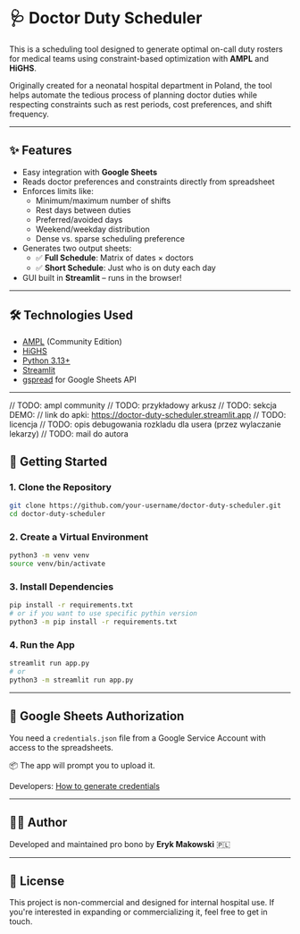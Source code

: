 # 🩺 Doctor Duty Scheduler

This is a scheduling tool designed to generate optimal on-call duty rosters for medical teams using constraint-based optimization with **AMPL** and **HiGHS**.

Originally created for a neonatal hospital department in Poland, the tool helps automate the tedious process of planning doctor duties while respecting constraints such as rest periods, cost preferences, and shift frequency.

---

## ✨ Features

- Easy integration with **Google Sheets**
- Reads doctor preferences and constraints directly from spreadsheet
- Enforces limits like:
  - Minimum/maximum number of shifts
  - Rest days between duties
  - Preferred/avoided days
  - Weekend/weekday distribution
  - Dense vs. sparse scheduling preference
- Generates two output sheets:
  - ✅ **Full Schedule**: Matrix of dates × doctors
  - ✅ **Short Schedule**: Just who is on duty each day
- GUI built in **Streamlit** – runs in the browser!

---

## 🛠️ Technologies Used

- [AMPL](https://ampl.com/) (Community Edition)
- [HiGHS](https://highs.dev/)
- [Python 3.13+](https://www.python.org/)
- [Streamlit](https://streamlit.io/)
- [gspread](https://github.com/burnash/gspread) for Google Sheets API

---

// TODO: ampl community
// TODO: przykładowy arkusz
// TODO: sekcja DEMO: 
// link do apki: https://doctor-duty-scheduler.streamlit.app
// TODO: licencja
// TODO: opis debugowania rozkladu dla usera (przez wylaczanie lekarzy)
// TODO: mail do autora



## 🚀 Getting Started

### 1. Clone the Repository

```bash
git clone https://github.com/your-username/doctor-duty-scheduler.git
cd doctor-duty-scheduler
```

### 2. Create a Virtual Environment

```bash
python3 -m venv venv
source venv/bin/activate
```

### 3. Install Dependencies

```bash
pip install -r requirements.txt
# or if you want to use specific pythin version
python3 -m pip install -r requirements.txt
```

### 4. Run the App

```bash
streamlit run app.py
# or
python3 -m streamlit run app.py
```

---

## 🔐 Google Sheets Authorization

You need a `credentials.json` file from a Google Service Account with access to the spreadsheets.

📦 The app will prompt you to upload it.

Developers: [How to generate credentials](https://developers.google.com/workspace/guides/create-credentials)

---

## 👨‍⚕️ Author

Developed and maintained pro bono by **Eryk Makowski** 🇵🇱

---

## 🧪 License

This project is non-commercial and designed for internal hospital use. If you're interested in expanding or commercializing it, feel free to get in touch.

